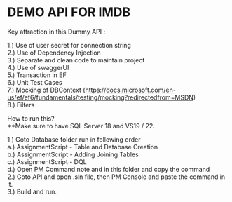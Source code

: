 # DEMO API FOR IMDB

Key attraction in this Dummy API :

1.) Use of user secret for connection string <br />
2.) Use of Dependency Injection <br />
3.) Separate and clean code to maintain project <br />
4.) Use of swaggerUI <br />
5.) Transaction in EF <br />
6.) Unit Test Cases <br />
7.) Mocking of DBContext (https://docs.microsoft.com/en-us/ef/ef6/fundamentals/testing/mocking?redirectedfrom=MSDN) <br />
8.) Filters <br />

How to run this? <br />
**Make sure to have SQL Server 18 and VS19 / 22. <br />

1.) Goto Database folder run in following order <br />
   a.) AssignmentScript - Table and Database Creation <br />
   b.) AssignmentScript - Adding Joining Tables <br />
   c.) AssignmentScript - DQL <br />
   d.) Open PM Command note and in this folder and copy the command <br />
2.) Goto API and open .sln file, then PM Console and paste the command in it. <br />
3.) Build and run. <br />
